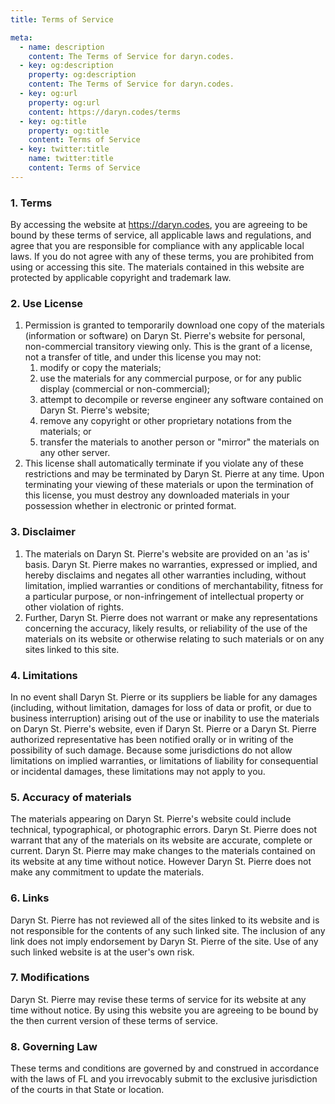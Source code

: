 ```yaml
---
title: Terms of Service

meta:
  - name: description
    content: The Terms of Service for daryn.codes.
  - key: og:description
    property: og:description
    content: The Terms of Service for daryn.codes.
  - key: og:url
    property: og:url
    content: https://daryn.codes/terms
  - key: og:title
    property: og:title
    content: Terms of Service
  - key: twitter:title
    name: twitter:title
    content: Terms of Service
---
```


<page-title title="Terms" />

### 1. Terms

By accessing the website at https://daryn.codes, you are agreeing to be bound by these terms of service, all applicable laws and regulations, and agree that you are responsible for compliance with any applicable local laws. If you do not agree with any of these terms, you are prohibited from using or accessing this site. The materials contained in this website are protected by applicable copyright and trademark law.

### 2. Use License

1.  Permission is granted to temporarily download one copy of the materials (information or software) on Daryn St. Pierre's website for personal, non-commercial transitory viewing only. This is the grant of a license, not a transfer of title, and under this license you may not:
    1.  modify or copy the materials;
    2.  use the materials for any commercial purpose, or for any public display (commercial or non-commercial);
    3.  attempt to decompile or reverse engineer any software contained on Daryn St. Pierre's website;
    4.  remove any copyright or other proprietary notations from the materials; or
    5.  transfer the materials to another person or "mirror" the materials on any other server.
2.  This license shall automatically terminate if you violate any of these restrictions and may be terminated by Daryn St. Pierre at any time. Upon terminating your viewing of these materials or upon the termination of this license, you must destroy any downloaded materials in your possession whether in electronic or printed format.

### 3. Disclaimer

1.  The materials on Daryn St. Pierre's website are provided on an 'as is' basis. Daryn St. Pierre makes no warranties, expressed or implied, and hereby disclaims and negates all other warranties including, without limitation, implied warranties or conditions of merchantability, fitness for a particular purpose, or non-infringement of intellectual property or other violation of rights.
2.  Further, Daryn St. Pierre does not warrant or make any representations concerning the accuracy, likely results, or reliability of the use of the materials on its website or otherwise relating to such materials or on any sites linked to this site.

### 4. Limitations

In no event shall Daryn St. Pierre or its suppliers be liable for any damages (including, without limitation, damages for loss of data or profit, or due to business interruption) arising out of the use or inability to use the materials on Daryn St. Pierre's website, even if Daryn St. Pierre or a Daryn St. Pierre authorized representative has been notified orally or in writing of the possibility of such damage. Because some jurisdictions do not allow limitations on implied warranties, or limitations of liability for consequential or incidental damages, these limitations may not apply to you.

### 5. Accuracy of materials

The materials appearing on Daryn St. Pierre's website could include technical, typographical, or photographic errors. Daryn St. Pierre does not warrant that any of the materials on its website are accurate, complete or current. Daryn St. Pierre may make changes to the materials contained on its website at any time without notice. However Daryn St. Pierre does not make any commitment to update the materials.

### 6. Links

Daryn St. Pierre has not reviewed all of the sites linked to its website and is not responsible for the contents of any such linked site. The inclusion of any link does not imply endorsement by Daryn St. Pierre of the site. Use of any such linked website is at the user's own risk.

### 7. Modifications

Daryn St. Pierre may revise these terms of service for its website at any time without notice. By using this website you are agreeing to be bound by the then current version of these terms of service.

### 8. Governing Law

These terms and conditions are governed by and construed in accordance with the laws of FL and you irrevocably submit to the exclusive jurisdiction of the courts in that State or location.
